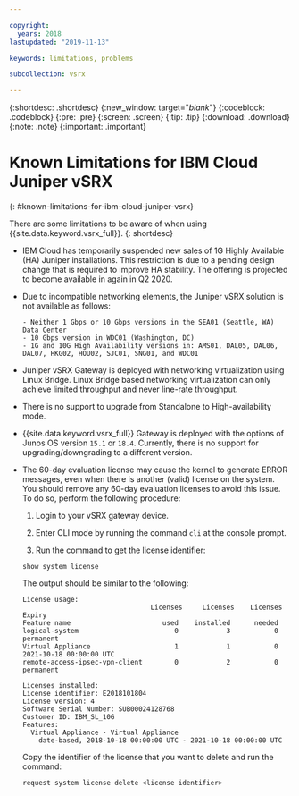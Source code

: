 ```yaml
---

copyright:
  years: 2018
lastupdated: "2019-11-13"

keywords: limitations, problems

subcollection: vsrx

---
```


{:shortdesc: .shortdesc}
{:new_window: target="_blank_"}
{:codeblock: .codeblock}
{:pre: .pre}
{:screen: .screen}
{:tip: .tip}
{:download: .download}
{:note: .note}
{:important: .important}

# Known Limitations for IBM Cloud Juniper vSRX
{: #known-limitations-for-ibm-cloud-juniper-vsrx}

There are some limitations to be aware of when using {{site.data.keyword.vsrx_full}}.
{: shortdesc}

* IBM Cloud has temporarily suspended new sales of 1G Highly Available (HA) Juniper installations. This restriction is due to a pending design change that is required to improve HA stability. The offering is projected to become available in again in Q2 2020.

* Due to incompatible networking elements, the Juniper vSRX solution is not available as follows:

      - Neither 1 Gbps or 10 Gbps versions in the SEA01 (Seattle, WA) Data Center
      - 10 Gbps version in WDC01 (Washington, DC)
      - 1G and 10G High Availability versions in: AMS01, DAL05, DAL06, DAL07, HKG02, HOU02, SJC01, SNG01, and WDC01

* Juniper vSRX Gateway is deployed with networking virtualization using Linux Bridge. Linux Bridge based networking virtualization can only achieve limited throughput and never line-rate throughput.

* There is no support to upgrade from Standalone to High-availability mode.

* {{site.data.keyword.vsrx_full}} Gateway is deployed with the options of Junos OS version `15.1` or `18.4`. Currently, there is no support for upgrading/downgrading to a different version.

* The 60-day evaluation license may cause the kernel to generate ERROR messages, even when there is another (valid) license on the system. You should remove any 60-day evaluation licenses to avoid this issue. To do so, perform the following procedure:

  1. Login to your vSRX gateway device.

  2. Enter CLI mode by running the command `cli` at the console prompt.

  3. Run the command to get the license identifier:

  ```
  show system license
  ```

  The output should be similar to the following:

  ```
  License usage:
                                  Licenses     Licenses    Licenses    Expiry
  Feature name                       used    installed      needed
  logical-system                        0            3           0    permanent
  Virtual Appliance                     1            1           0    2021-10-18 00:00:00 UTC
  remote-access-ipsec-vpn-client        0            2           0    permanent

  Licenses installed:
  License identifier: E2018101804
  License version: 4
  Software Serial Number: SUB00024128768
  Customer ID: IBM_SL_10G
  Features:
    Virtual Appliance - Virtual Appliance
      date-based, 2018-10-18 00:00:00 UTC - 2021-10-18 00:00:00 UTC
  ```

  Copy the identifier of the license that you want to delete and run the command:

  ```
  request system license delete <license identifier>
  ```
